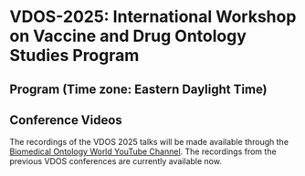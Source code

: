# VDOS-2025: International Workshop on Vaccine and Drug Ontology Studies Program

## Program (Time zone: Eastern Daylight Time)


## Conference Videos
The recordings of the VDOS 2025 talks will be made available through the [Biomedical Ontology World YouTube Channel](https://www.youtube.com/channel/UCUT0MwXxAFnekhsSJVmHTJw/playlists). The recordings from the previous VDOS conferences are currently available now.


<!--

Virtual: __[https://umich.zoom.us/j/91595773163](https://umich.zoom.us/j/91595773163) (Passcode: 264257)__<BR>

## Program (Time zone: Eastern Daylight Time)
| New Order | Start time | End time   | Presenter           | Title                                                                                     | Category                  |
|-----------|------------|------------|---------------------|-------------------------------------------------------------------------------------------|---------------------------|
| 1         | 9:00 AM    | 9:10 AM    | Yongqun Oliver He   | Opening remarks                                                                           |                           |
| 2         | 9:10 AM    | 9:30 AM    | Zhigang Wang        | LLM- and Ontology-based Processing and Analysis of Influenza Vaccine Adverse Events       | LLM                       |
| 3         | 9:30 AM    | 9:50 AM    | Jianfu Li           | Enhancing Vaccine Names Reranking using Large Language Models                             | LLM                       |
| 4         | 9:50 AM    | 10:10 AM   | Hasin Rehana        | Cancer Vaccine Adjuvant Name Recognition from Clinical Trial Data using Large Language Models | LLM                   |
| 5         | 10:10 AM   | 10:30 AM   | Nur Bengisu Cam     | Ontology-based protein-protein interaction explanation using large language models        | LLM                       |
| 6         | 10:30 AM   | 10:40 AM   |                     | Break                                                                                      |                           |
| 7         | 10:40 AM   | 11:00 AM   | Asiayah Yu Lin      | A Comparison of Semantic Modeling for Medicinal Products                                  | ontology modeling         |
| 8         | 11:00 AM   | 11:20 AM   | Anthony Huffman     | VS-MIS: A vaccine study minimal information standard and its ontological representation and applications | ontology modeling |
| 9         | 11:20 AM   | 11:40 AM   | Yuanyi Penny Pan    | CVX to VO mapping (note: this was sent to JBMS as a journal article)                      | ontology modeling         |
| 10        | 11:40 AM   | 12:00 PM   | Srikar Reddy Gadusu | Generating Reliable Adverse event Profiles for Health through Automated Integrated Data (GRAPH-AID): A Semi-Automated Ontology Building Approach | ontology modeling / knowledge graph |
| 11        | 12:00 PM   | 12:20 PM   |                     | Group discussion & closing remarks                                                        |                           |

## Conference Videos
The recordings of the VDOS 2025 talks will be made available through the [Biomedical Ontology World YouTube Channel](https://www.youtube.com/channel/UCUT0MwXxAFnekhsSJVmHTJw/playlists). The recordings from the previous VDOS conferences are currently available now.


## Program (Time zone: Eastern Daylight Time)

| Start   | End   | Title                                                                                                 | Speaker                                                                                         | Recorded videos |
|---------|-------|-------------------------------------------------------------------------------------------------------|-------------------------------------------------------------------------------------------------|-----------------|
| 8:30 AM | 8:35  | Introduction                                                                                          |                                                                                                 |                 |
|         |       | **Section I: Large Language Models**                                                                                |                                                                                                 |                 |
| 8:35    | 9:00  | Ontological representation, modeling, and analysis of parasite vaccines                                | Anthony Huffman<br>(Univ. of Michigan; USA)                                                     |                 |
| 9:00    | 9:25  | A Cascaded Framework for Mapping Vaccine Ontology Terms from Clinical Trials using Fine-Tuned Domain-Specific Language Models | Jianfu Li<br>(Univ. of Texas, Houston; USA)                                                     |                 |
| 9:25    | 9:50  | Reviewing Open Information Extraction Approach for Coverage and Enrichment of the Vaccine Ontology    | Muhammad "Tuan" Amith<br>(Univ. of Texas Medical Branch; USA)                                  |                 |
| 9:50    | 10:00  | Introduction to Vaccine KnowledgeBase VIOLIN    | Yongqun "Oliver" He<br>(Univ. of Michigan; USA)                                  |                 |
| 10:00   | 10:15 | **Break**                                                                                                |                                                                                                 |                 |
|         |       | **Section II: Ontology Modeling**                                                                           |                                                                                                 |                 |
| 10:15    | 10:40 | Leveraging Logical Definitions and Lexical Features to Detect Missing IS-A Relations in Biomedical Terminologies | Rashmie Abeysinghe<br>(Univ. of Texas, Houston; USA)                                            |                 |
| 10:40   | 11:05 | Enriching the FIDEO ontology with food-drug interactions from online knowledge sources               | Fleur Mougin<br>(Univ. Bordeaux, France)                                                    |                 |
| 11:05   | 11:15 | ChatGPT to identify of drug-drug interactions from texts                                             | Hasin Rehana<br>(Univ. of North Dakota; USA)                                                    |                 |
| 11:15   | 11:45 | **Section III: Discussion & Closing remark**                                                           |                                                                                                 |                 |

-->
